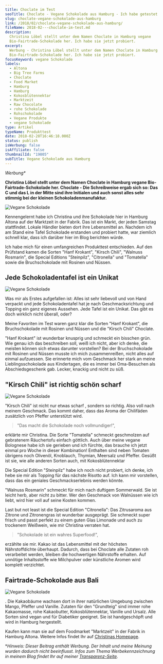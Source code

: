 ```yaml
---
title: Choclate im Test
seoTitle: Choclate - Vegane Schokolade aus Hamburg - Ich habe getestet
slug: choclate-vegane-schokolade-aus-hamburg
link: /2018/02/choclate-vegane-schokolade-aus-hamburg/
fileName: 2018-02---choclate-im-test.md
description:
  Christina Löbel stellt unter dem Namen Choclate in Hamburg vegane
  Bio-Fairtrade-Schokolade her. Ich habe sie jetzt probiert.
excerpt:
  Werbung - Christina Löbel stellt unter dem Namen Choclate in Hamburg vegane
  Bio-Fairtrade-Schokolade her. Ich habe sie jetzt probiert.
focusKeyword: vegane Schokolade
labels:
  - Altona
  - Big Tree Farms
  - Choclate
  - Food Market
  - Hamburg
  - Hamburg
  - Kokosblütennektar
  - Marktzeit
  - Raw Chocolate
  - rohe Schokolade
  - Rohschokolade
  - Vegane Produkte
  - vegane Schokolade
type: Artikel
typeName: Produkttest
date: 2018-02-28T16:46:18.000Z
status: publish
isWerbung: false
isAffiliate: false
thumbnailId: "19805"
subTitle: Vegane Schokolade aus Hamburg
---
```


<em>Werbung\*</em>

<strong>Christina Löbel stellt unter dem Namen Choclate in Hamburg vegane
Bio-Fairtrade-Schokolade her. Choclate - Die Schreibweise ergab sich so: Das C
und das L in der Mitte sind ihre Initialen und auch sonst alles sehr stimmig bei
der kleinen Schokoladenmanufaktur.</strong>

![Vegane Schokolade](http://cardamonchai.com/wp-content/uploads/2018/02/40421760931_81ea6a2242_z-300x200.jpg)

Kennengelernt habe ich Christina und ihre Schokolade hier in Hamburg Altona auf
der Marktzeit in der Fabrik. Das ist ein Markt, der jeden Samstag stattfindet.
Lokale Händler bieten dort ihre Lebensmittel an. Nachdem ich am Stand eine Tafel
Schokolade erstanden und probiert hatte, war ziemlich schnell klar, dass ich
darüber hier im Blog berichten würde.

Ich habe mich für einen umfangreichen Produkttest entschieden. Auf den Prüfstand
kamen die Sorten "Hanf Krokant", "Kirsch Chili", "Walnuss Rosmarin", die Special
Editions "Steinpilz", "Citronella" und "Tomatella" sowie die Bruchschokolade mit
Rosinen und Nüssen.

## Jede Schokoladentafel ist ein Unikat

![Vegane Schokolade](http://cardamonchai.com/wp-content/uploads/2018/02/39711164394_9f48286f2a_z-300x200.jpg)

Was mir als Erstes aufgefallen ist: Alles ist sehr liebevoll und von Hand
verpackt und jede Schokoladentafel hat je nach Geschmacksrichtung und Topping
ein ganz eigenes Aussehen. Jede Tafel ist ein Unikat. Das gibt es doch wirklich
nicht überall, oder?

Meine Favoriten im Test waren ganz klar die Sorten "Hanf Krokant", die
Bruchschokolade mit Rosinen und Nüssen und die "Kirsch Chili" Choclate.

"Hanf Krokant" ist wunderbar knusprig und schmeckt ein bisschen grün. Wie genau
ich das beschreiben soll, weiß ich nicht, aber ich denke, die meisten können
sich etwas darunter vorstellen? Bei der Bruchschokolade mit Rosinen und Nüssen
musste ich mich zusammenreißen, nicht alles auf einmal aufzuessen. Sie erinnerte
mich vom Geschmack her stark an meine Lieblingsschokolade aus Kindertagen, die
es immer bei Oma-Besuchen als Abschiedsgeschenk gab. Lecker, knackig und nicht
zu süß.

## "Kirsch Chili" ist richtig schön scharf

![Vegane Schokolade](http://cardamonchai.com/wp-content/uploads/2018/02/40421752661_79c4fdded5_z-300x200.jpg)

"Kirsch Chili" ist nicht nur etwas scharf , sondern so richtig. Also voll nach
meinem Geschmack. Das kommt daher, dass das Aroma der Chilifäden zusätzlich von
Pfeffer unterstützt wird.

<blockquote>"Das macht die Schokolade noch vollmundiger!",</blockquote>

erklärte mir Christina. Die Sorte "Tomatella" schmeckt geschmolzen auf
gebratenem Räuchertofu einfach göttlich. Auch über meine vegane Bolognese habe
ich sie gerieben und ich fürchte, das brauche ich jetzt einmal pro Woche in
dieser Kombination! Enthalten sind neben Tomaten übrigens noch Olivenöl,
Knoblauch, Thymian, Meersalz und Pfeffer. Gesüßt ist sie, wie alle anderen
Sorten auch, mit Kokosblütennektar

Die Special Edition "Steinpilz" habe ich noch nicht probiert, ich denke, ich
hebe sie mir als Topping für das nächste Risotto auf. Ich kann mir vorstellen,
dass das ein geniales Geschmackserlebnis werden könnte.

"Walnuss Rosmarin" schmeckt für mich nach duftigem Sommerwald. Sie ist leicht
herb, aber nicht zu bitter. Wer den Geschmack von Walnüssen wie ich liebt, wird
hier voll auf seine Kosten kommen.

Last but not least ist die Special Edition "Citronella": Das Zitrusaroma aus
Zitrone und Zitronengras ist wunderbar ausgeprägt. Sie schmeckt super frisch und
passt perfekt zu einem guten Glas Limonade und auch zu trockenem Weißwein, wie
mir Christina verraten hat.

<blockquote>"Schokolade ist ein wahres Superfood!",</blockquote>

erzählte sie mir. Kakao ist das Lebensmittel mit der höchsten Nährstoffdichte
überhaupt. Dadurch, dass bei Choclate alle Zutaten roh verarbeitet werden,
bleiben die hochwertigen Nährstoffe erhalten. Auf unnötige Inhaltsstoffe wie
Milchpulver oder künstliche Aromen wird komplett verzichtet.

## Fairtrade-Schokolade aus Bali

![Vegane Schokolade](http://cardamonchai.com/wp-content/uploads/2018/02/39525945325_52b0284ca4_z-300x200.jpg)

. Die Kakaobäume wachsen dort in ihrer natürlichen Umgebung zwischen Mango,
Pfeffer und Vanille. Zutaten für den "Grundteig" sind immer rohe Kakaomasse,
rohe Kakaobutter, Kokosblütennektar, Vanille und Ursalz. Alle Sorten sind vegan
und für Diabetiker geeignet. Sie ist handgeschöpft und wird in Hamburg
hergestellt.

Kaufen kann man sie auf dem Foodmarket "Marktzeit" in der Fabrik in Hamburg
Altona. Weitere Infos findet Ihr auf
[Christinas Homepage](http://www.choclate.online).

<section id="aboutus">
<div id="content" class="container">
<div class="row">
<div class="col-xs-12 col-sm-8 col-sm-offset-2">
<div id="c12">
<div class="ce-textpic ce-right ce-intext">
<div class="ce-bodytext">

\*<em>Hinweis: Dieser Beitrag enthält Werbung. Der Inhalt und meine Meinung
wurden dadurch nicht beeinflusst. Infos zum Thema Werbekennzeichnung in meinem
Blog findet Ihr auf meiner [Transparenz-Seite](/werbung/).
</em></div></div></div></div></div></div></section>
